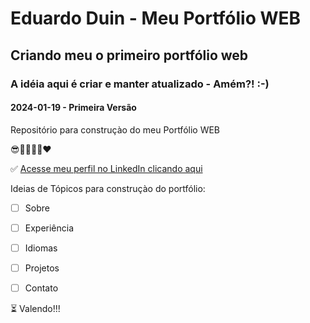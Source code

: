 # Eduardo Duin - Meu Portfólio WEB
## Criando meu o primeiro portfólio web
### A idéia aqui é criar e manter atualizado - Amém?! :-)
#### 2024-01-19 - Primeira Versão

Repositório para construçào do meu Portfólio WEB

😎✌🏼🙏🏼❤️

:white_check_mark: [Acesse meu perfil no LinkedIn clicando aqui](br.linkedin.com/in/eduin)

Ideias de Tópicos para construçào do portfólio:
- [ ] Sobre
- [ ] Experiência
- [ ] Idiomas
- [ ] Projetos
- [ ] Contato


:hourglass_flowing_sand: Valendo!!!
